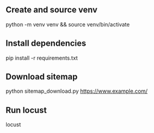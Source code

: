 ## Create and source venv

python -m venv venv && source venv/bin/activate

## Install dependencies

pip install -r requirements.txt

## Download sitemap

python sitemap_download.py https://www.example.com/

## Run locust

locust
